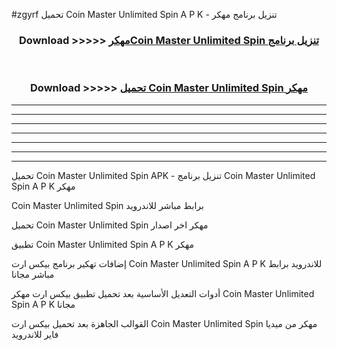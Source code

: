 #zgyrf تحميل Coin Master Unlimited Spin  A P K - تنزيل برنامج مهكر



<div align="center">
<h3>Download >>>>> <a href="https://runaway1.web.app/?sq=Coin Master Unlimited Spin ">مهكرCoin Master Unlimited Spin  تنزيل برنامج</a></h3><br>

<h3>Download >>>>> <a href="https://runaway1.web.app/?sq=Coin Master Unlimited Spin ">تحميل Coin Master Unlimited Spin  مهكر</a></h3>
</div>


----------------------------------------------------------

----------------------------------------------------------

----------------------------------------------------------

----------------------------------------------------------

----------------------------------------------------------

----------------------------------------------------------

----------------------------------------------------------

تحميل Coin Master Unlimited Spin  APK - تنزيل برنامج Coin Master Unlimited Spin  A P K مهكر

Coin Master Unlimited Spin  برابط مباشر للاندرويد

تحميل Coin Master Unlimited Spin  مهكر اخر اصدار

تطبيق Coin Master Unlimited Spin  A P K مهكر

إضافات تهكير برنامج بيكس ارت Coin Master Unlimited Spin  A P K للاندرويد برابط مباشر مجانا

أدوات التعديل الأساسية بعد تحميل تطبيق بيكس ارت مهكر Coin Master Unlimited Spin  A P K مجانا

القوالب الجاهزة بعد تحميل بيكس ارت Coin Master Unlimited Spin  مهكر من ميديا فاير للاندرويد


